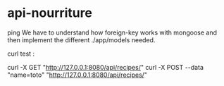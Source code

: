 api-nourriture
==============
ping
We have to understand how foreign-key works with mongoose and then implement the different ./app/models needed.

curl test :

curl -X GET "http://127.0.0.1:8080/api/recipes/"
curl -X POST --data "name=toto" "http://127.0.0.1:8080/api/recipes/"
